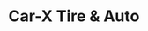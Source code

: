 ---
title: "Car-X Tire & Auto"
url: /indianapolis/car-x-tire-and-auto-east-washington-street/
shop: car repair
---